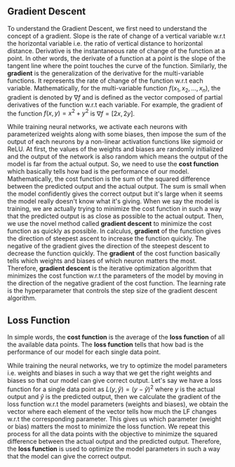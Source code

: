 ## **Gradient Descent**
To understand the Gradient Descent, we first need to understand the concept of a gradient. Slope is the rate of change of a vertical variable w.r.t the horizontal variable i.e. the ratio of vertical distance to horizontal distance. Derivative is the instantaneous rate of change of the function at a point. In other words, the derivate of a function at a point is the slope of the tangent line where the point touches the curve of the function. Similarly, the **gradient** is the generalization of the derivative for the multi-variable functions. It represents the rate of change of the function w.r.t each variable. Mathematically, for the multi-variable function $f(x_1, x_2, ..., x_n)$, the gradient is denoted by $\nabla f$ and is defined as the vector composed of partial derivatives of the function w.r.t each variable. For example, the gradient of the function $f(x, y) = x^2 + y^2$ is $\nabla f = [2x, 2y]$. 

While training neural networks, we activate each neurons with parameterized weights along with some biases, then impose the sum of the output of each neurons by a non-linear activation functions like sigmoid or ReLU. At first, the values of the weights and biases are randomly initialized and the output of the network is also random which means the output of the model is far from the actual output. So, we need to use the **cost function** which basically tells how bad is the performance of our model. Mathematically, the cost function is the sum of the squared difference between the predicted output and the actual output. The sum is small when the model confidently gives the correct output but it's large when it seems the model really doesn't know what it's giving. When we say the model is training, we are actually trying to minimize the cost function in such a way that the predicted output is as close as possible to the actual output. Then, we use the novel method called **gradient descent** to minimize the cost function as quickly as possible. In calculus, **gradient** of the function gives the direction of steepest ascent to increase the function quickly. The negative of the gradient gives the direction of the steepest descent to decrease the function quickly. The **gradient** of the cost function basically tells which weights and biases of which neuron matters the most. Therefore, **gradient descent** is the iterative optimization algorithm that minimizes the cost function w.r.t the parameters of the model by moving in the direction of the negative gradient of the cost function. The learning rate is the hyperparameter that controls the step size of the gradient descent algorithm. 

## **Loss Function**
In simple words, the **cost function** is the average of the **loss function** of all the available data points. The **loss function** tells that how bad is the performance of our model for each single data point. 

While training the neural networks, we try to optimize the model parameters i.e. weights and biases in such a way that we get the right weights and biases so that our model can give correct output. Let's say we have a loss function for a single data point as $L(y, \hat{y}) = (y - \hat{y})^2$ where $y$ is the actual output and $\hat{y}$ is the predicted output, then we calculate the gradient of the loss function w.r.t the model parameters (weights and biases), we obtain the vector where each element of the vector tells how much the LF changes w.r.t the corresponding parameter. This gives us which parameter (weight or bias) matters the most to minimize the loss function. We repeat this process for all the data points with the objective to minimize the squared difference between the actual output and the predicted output. Therefore, the **loss function** is used to optimize the model parameters in such a way that the model can give the correct output.